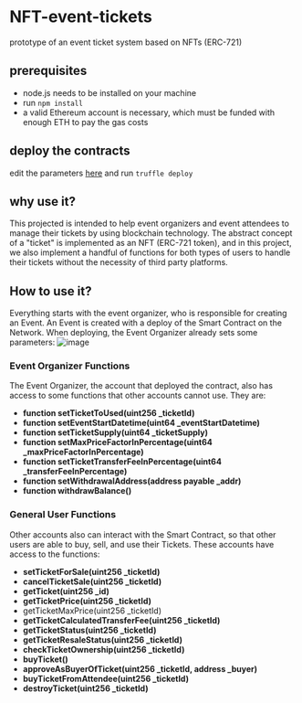 # NFT-event-tickets
prototype of an event ticket system based on NFTs (ERC-721)

## prerequisites

* node.js needs to be installed on your machine
* run `npm install`
* a valid Ethereum account is necessary, which must be funded with enough ETH to pay the gas costs

## deploy the contracts

edit the parameters [here](NFT-tickets/blob/master/migrations/2_deploy_contracts.js)
and run `truffle deploy`

## why use it?

This projected is intended to help event organizers and event attendees to manage their tickets by using blockchain technology. The abstract concept of a "ticket" is implemented as an NFT (ERC-721 token), and in this project, we also implement a handful of functions for both types of users to handle their tickets without the necessity of third party platforms.

## How to use it?

Everything starts with the event organizer, who is responsible for creating an Event. An Event is created with a deploy of the Smart Contract on the Network. When deploying, the Event Organizer already sets some parameters:
![image](https://user-images.githubusercontent.com/62962137/206019966-d97b9e6b-0eb9-4276-82cc-e193fee576ac.png)

### Event Organizer Functions
The Event Organizer, the account that deployed the contract, also has access to some functions that other accounts cannot use. They are:

- **function setTicketToUsed(uint256 _ticketId)**
- **function setEventStartDatetime(uint64 _eventStartDatetime)**
- **function setTicketSupply(uint64 _ticketSupply)**
- **function setMaxPriceFactorInPercentage(uint64 _maxPriceFactorInPercentage)**
- **function setTicketTransferFeeInPercentage(uint64 _transferFeeInPercentage)**
- **function setWithdrawalAddress(address payable _addr)**
- **function withdrawBalance()**

### General User Functions
Other accounts also can interact with the Smart Contract, so that other users are able to buy, sell, and use their Tickets. These accounts have access to the functions:

- **setTicketForSale(uint256 _ticketId)**
- **cancelTicketSale(uint256 _ticketId)**
- **getTicket(uint256 _id)**
- **getTicketPrice(uint256 _ticketId)**
- getTicketMaxPrice(uint256 _ticketId)
- **getTicketCalculatedTransferFee(uint256 _ticketId)**
- **getTicketStatus(uint256 _ticketId)**
- **getTicketResaleStatus(uint256 _ticketId)**
- **checkTicketOwnership(uint256 _ticketId)**
- **buyTicket()**
- **approveAsBuyerOfTicket(uint256 _ticketId, address _buyer)**
- **buyTicketFromAttendee(uint256 _ticketId)**
- **destroyTicket(uint256 _ticketId)**


